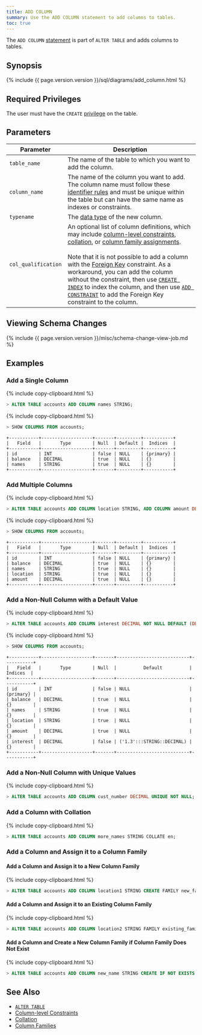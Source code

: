 ```yaml
---
title: ADD COLUMN
summary: Use the ADD COLUMN statement to add columns to tables.
toc: true
---
```


The `ADD COLUMN` [statement](sql-statements.html) is part of `ALTER TABLE` and adds columns to tables.


## Synopsis

<div>
  {%  include {{  page.version.version  }}/sql/diagrams/add_column.html %}
</div>

## Required Privileges

The user must have the `CREATE` [privilege](privileges.html) on the table.

## Parameters

| Parameter | Description |
|-----------|-------------|
| `table_name` | The name of the table to which you want to add the column. |
| `column_name` | The name of the column you want to add. The column name must follow these [identifier rules](keywords-and-identifiers.html#identifiers) and must be unique within the table but can have the same name as indexes or constraints.  |
| `typename` | The [data type](data-types.html) of the new column. |
| `col_qualification` | An optional list of column definitions, which may include [column-level constraints](constraints.html), [collation](collate.html), or [column family assignments](column-families.html).<br><br>Note that it is not possible to add a column with the [Foreign Key](foreign-key.html) constraint. As a workaround, you can add the column without the constraint, then use [`CREATE INDEX`](create-index.html) to index the column, and then use [`ADD CONSTRAINT`](add-constraint.html) to add the Foreign Key constraint to the column. |

## Viewing Schema Changes

{%  include {{  page.version.version  }}/misc/schema-change-view-job.md %}

## Examples

### Add a Single Column

{%  include copy-clipboard.html %}
~~~ sql
> ALTER TABLE accounts ADD COLUMN names STRING;
~~~

{%  include copy-clipboard.html %}
~~~ sql
> SHOW COLUMNS FROM accounts;
~~~

~~~
+-----------+-------------------+-------+---------+-----------+
|   Field   |       Type        | Null  | Default |  Indices  |
+-----------+-------------------+-------+---------+-----------+
| id        | INT               | false | NULL    | {primary} |
| balance   | DECIMAL           | true  | NULL    | {}        |
| names     | STRING            | true  | NULL    | {}        |
+-----------+-------------------+-------+---------+-----------+
~~~

### Add Multiple Columns

{%  include copy-clipboard.html %}
~~~ sql
> ALTER TABLE accounts ADD COLUMN location STRING, ADD COLUMN amount DECIMAL;
~~~

{%  include copy-clipboard.html %}
~~~ sql
> SHOW COLUMNS FROM accounts;
~~~

~~~
+-----------+-------------------+-------+---------+-----------+
|   Field   |       Type        | Null  | Default |  Indices  |
+-----------+-------------------+-------+---------+-----------+
| id        | INT               | false | NULL    | {primary} |
| balance   | DECIMAL           | true  | NULL    | {}        |
| names     | STRING            | true  | NULL    | {}        |
| location  | STRING            | true  | NULL    | {}        |
| amount    | DECIMAL           | true  | NULL    | {}        |
+-----------+-------------------+-------+---------+-----------+

~~~

### Add a Non-Null Column with a Default Value

{%  include copy-clipboard.html %}
~~~ sql
> ALTER TABLE accounts ADD COLUMN interest DECIMAL NOT NULL DEFAULT (DECIMAL '1.3');
~~~

{%  include copy-clipboard.html %}
~~~ sql
> SHOW COLUMNS FROM accounts;
~~~
~~~
+-----------+-------------------+-------+---------------------------+-----------+
|   Field   |       Type        | Null  |          Default          |  Indices  |
+-----------+-------------------+-------+---------------------------+-----------+
| id        | INT               | false | NULL                      | {primary} |
| balance   | DECIMAL           | true  | NULL                      | {}        |
| names     | STRING            | true  | NULL                      | {}        |
| location  | STRING            | true  | NULL                      | {}        |
| amount    | DECIMAL           | true  | NULL                      | {}        |
| interest  | DECIMAL           | false | ('1.3':::STRING::DECIMAL) | {}        |
+-----------+-------------------+-------+---------------------------+-----------+
~~~

### Add a Non-Null Column with Unique Values

{%  include copy-clipboard.html %}
~~~ sql
> ALTER TABLE accounts ADD COLUMN cust_number DECIMAL UNIQUE NOT NULL;
~~~

### Add a Column with Collation

{%  include copy-clipboard.html %}
~~~ sql
> ALTER TABLE accounts ADD COLUMN more_names STRING COLLATE en;
~~~

### Add a Column and Assign it to a Column Family

#### Add a Column and Assign it to a New Column Family

{%  include copy-clipboard.html %}
~~~ sql
> ALTER TABLE accounts ADD COLUMN location1 STRING CREATE FAMILY new_family;
~~~

#### Add a Column and Assign it to an Existing Column Family

{%  include copy-clipboard.html %}
~~~ sql
> ALTER TABLE accounts ADD COLUMN location2 STRING FAMILY existing_family;
~~~

#### Add a Column and Create a New Column Family if Column Family Does Not Exist

{%  include copy-clipboard.html %}
~~~ sql
> ALTER TABLE accounts ADD COLUMN new_name STRING CREATE IF NOT EXISTS FAMILY f1;
~~~


## See Also
- [`ALTER TABLE`](alter-table.html)
- [Column-level Constraints](constraints.html)
- [Collation](collate.html)
- [Column Families](column-families.html)
